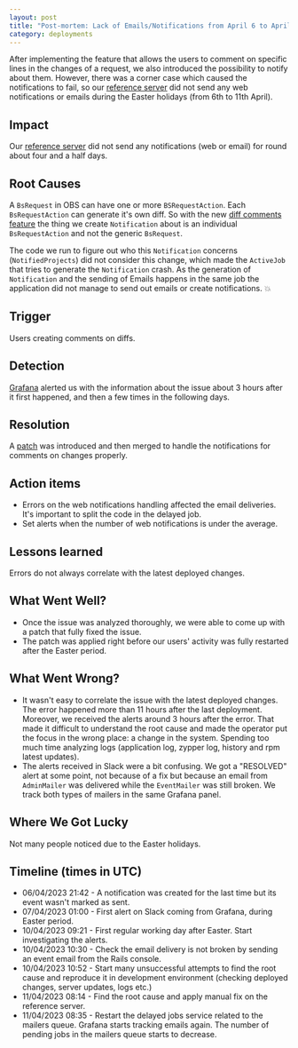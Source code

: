 ```yaml
---
layout: post
title: "Post-mortem: Lack of Emails/Notifications from April 6 to April 11, 2023"
category: deployments
---
```


After implementing the feature that allows the users to comment on specific lines in the changes
of a request, we also introduced the possibility to notify about them. However, there was a
corner case which caused the notifications to fail, so our [reference server](https://build.opensuse.org) did not send any web notifications or emails during the Easter holidays (from 6th to 11th April).

## Impact

Our [reference server](https://build.opensuse.org) did not send any notifications (web or email) for round about four and a half days.

## Root Causes

A `BsRequest` in OBS can have one or more `BSRequestAction`. Each `BsRequestAction` can generate it's own diff. So with the new [diff comments feature](/2023/03/07/request-workflow-redesign/) the thing we create `Notification` about is an individual `BsRequestAction` and not the generic `BsRequest`.

The code we run to figure out who this `Notification` concerns (`NotifiedProjects`) did not consider this change, which made the `ActiveJob` that tries to generate the `Notification` crash. As the generation of `Notification` and the sending of Emails happens in the same job the application did not manage to send out emails or create notifications. 💥

## Trigger

Users creating comments on diffs.

## Detection

[Grafana](https://obs-measure.opensuse.org/d/SKLo7evMk/emails?orgId=1&viewPanel=4&from=1680611722451&to=1681272572759) alerted us with the information about the issue about 3 hours after it first happened, and then a few times in the following days.

## Resolution

A [patch](https://github.com/openSUSE/open-build-service/pull/14128) was introduced and then merged to handle the notifications for comments on changes properly.

## Action items

- Errors on the web notifications handling affected the email deliveries. It's important to split the code in the delayed job.
- Set alerts when the number of web notifications is under the average.

## Lessons learned

Errors do not always correlate with the latest deployed changes.

## What Went Well?

- Once the issue was analyzed thoroughly, we were able to come up with a patch that fully fixed the issue.
- The patch was applied right before our users' activity was fully restarted after the Easter period.

## What Went Wrong?

- It wasn't easy to correlate the issue with the latest deployed changes.
  The error happened more than 11 hours after the last deployment. Moreover, we received the alerts around 3 hours after the error.
  That made it difficult to understand the root cause and made the operator put the focus in the wrong place: a change in the system.
  Spending too much time analyzing logs (application log, zypper log, history and rpm latest updates).
- The alerts received in Slack were a bit confusing. We got a "RESOLVED" alert at some point,
  not because of a fix but because an email from `AdminMailer` was delivered while the `EventMailer` was still broken.
  We track both types of mailers in the same Grafana panel.

## Where We Got Lucky

Not many people noticed due to the Easter holidays.

## Timeline (times in UTC)

- 06/04/2023 21:42 - A notification was created for the last time but its event wasn't marked as sent.
- 07/04/2023 01:00 - First alert on Slack coming from Grafana, during Easter period.
- 10/04/2023 09:21 - First regular working day after Easter. Start investigating the alerts.
- 10/04/2023 10:30 - Check the email delivery is not broken by sending an event email from the Rails console.
- 10/04/2023 10:52 - Start many unsuccessful attempts to find the root cause and reproduce it in development environment (checking deployed changes, server updates, logs etc.)
- 11/04/2023 08:14 - Find the root cause and apply manual fix on the reference server.
- 11/04/2023 08:35 - Restart the delayed jobs service related to the mailers queue. Grafana starts tracking emails again. The number of pending jobs in the mailers queue starts to decrease.

